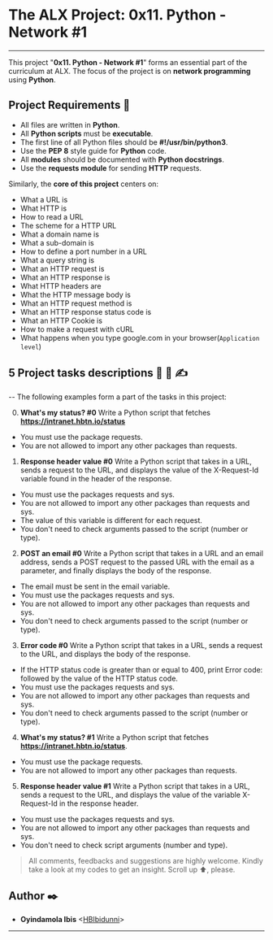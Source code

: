 # The ALX Project: 0x11. Python - Network #1
-------------

This project "__0x11. Python - Network #1__" forms an essential part of the curriculum at ALX. The focus of the project is on __network programming__ using __Python__.

## Project Requirements :briefcase:

- All files are written in __Python__.
- All __Python scripts__ must be __executable__.
- The first line of all Python files should be __#!/usr/bin/python3__.
- Use the __PEP 8__ style guide for __Python__ code.
- All __modules__ should be documented with __Python docstrings__.
- Use the __requests module__ for sending __HTTP__ requests.

Similarly, the __core of this project__ centers on:

- What a URL is
- What HTTP is
- How to read a URL
- The scheme for a HTTP URL
- What a domain name is
- What a sub-domain is
- How to define a port number in a URL
- What a query string is
- What an HTTP request is
- What an HTTP response is
- What HTTP headers are
- What the HTTP message body is
- What an HTTP request method is
- What an HTTP response status code is
- What an HTTP Cookie is
- How to make a request with cURL
- What happens when you type google.com in your browser(`Application level`) 

## 5 Project tasks descriptions :thought_balloon: :page_with_curl: :writing_hand:

-- The following examples form a part of the tasks in this project:


0. __What's my status? #0__
Write a Python script that fetches __https://intranet.hbtn.io/status__

- You must use the package requests.
- You are not allowed to import any other packages than requests.


1. __Response header value #0__
Write a Python script that takes in a URL, sends a request to the URL, and displays the value of the X-Request-Id variable found in the header of the response.

- You must use the packages requests and sys.
- You are not allowed to import any other packages than requests and sys.
- The value of this variable is different for each request.
- You don't need to check arguments passed to the script (number or type).

2. __POST an email #0__
Write a Python script that takes in a URL and an email address, sends a POST request to the passed URL with the email as a parameter, and finally displays the body of the response.


- The email must be sent in the email variable.
- You must use the packages requests and sys.
- You are not allowed to import any other packages than requests and sys.
- You don't need to check arguments passed to the script (number or type).

3. __Error code #0__
Write a Python script that takes in a URL, sends a request to the URL, and displays the body of the response.


- If the HTTP status code is greater than or equal to 400, print Error code: followed by the value of the HTTP status code.
- You must use the packages requests and sys.
- You are not allowed to import any other packages than requests and sys.
- You don't need to check arguments passed to the script (number or type).

4. __What's my status? #1__
Write a Python script that fetches __https://intranet.hbtn.io/status__.


- You must use the package requests.
- You are not allowed to import any other packages than requests.


5. __Response header value #1__
Write a Python script that takes in a URL, sends a request to the URL, and displays the value of the variable X-Request-Id in the response header.


- You must use the packages requests and sys.
- You are not allowed to import any other packages than requests and sys.
- You don't need to check script arguments (number and type).


> All comments, feedbacks and suggestions are highly welcome. Kindly take a look at my codes to get an insight. Scroll up :arrow_up:, please.

##  Author :black_nib:
*  __Oyindamola Ibis__ <[HBIbidunni](https://github.com/HBIbidunni)>
-------
